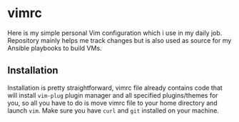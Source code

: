 # vimrc

Here is my simple personal Vim configuration which i use in my daily job. Repository mainly helps me track changes but is also used as source for my Ansible playbooks to build VMs. 

## Installation

Installation is pretty straightforward, vimrc file already contains code that will install `vim-plug` plugin manager and all specified plugins/themes for you, so all you have to do is move vimrc file to your home directory and launch `vim`. Make sure you have `curl` and `git` installed on your machine. 


